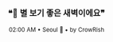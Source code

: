 <div align="center">

<br>

<h3>❝🌌 별 보기 좋은 새벽이에요❞</h3>

<sub>02:00 AM • Seoul 🌙 • by CrowRish</sub>

<br>

</div>